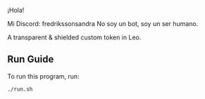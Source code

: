 ¡Hola!

Mi Discord: fredrikssonsandra
No soy un bot, soy un ser humano.

<!-- # 🪙 Token -->

[//]: # (<img alt="workshop/token" width="1412" src="../.resources/token.png">)

A transparent & shielded custom token in Leo.

## Run Guide

To run this program, run:
```bash
./run.sh
```
